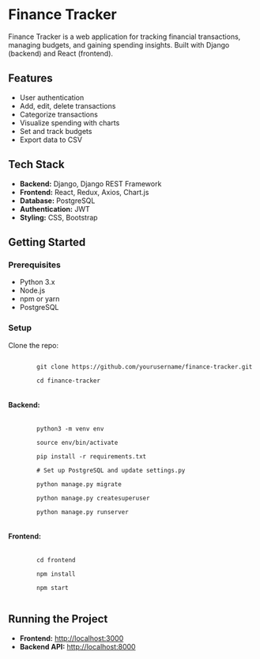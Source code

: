 <!DOCTYPE html>
<html lang="en">
<head>
    <meta charset="UTF-8">
    <meta name="viewport" content="width=device-width, initial-scale=1.0">
    
</head>
<body>
    <h1>Finance Tracker</h1>
    <p>Finance Tracker is a web application for tracking financial transactions, managing budgets, and gaining spending insights. Built with Django (backend) and React (frontend).</p>
    <h2>Features</h2>
    <ul>
        <li>User authentication</li>
        <li>Add, edit, delete transactions</li>
        <li>Categorize transactions</li>
        <li>Visualize spending with charts</li>
        <li>Set and track budgets</li>
        <li>Export data to CSV</li>
    </ul>  
    <h2>Tech Stack</h2>
    <ul>
        <li><strong>Backend:</strong> Django, Django REST Framework</li>
        <li><strong>Frontend:</strong> React, Redux, Axios, Chart.js</li>
        <li><strong>Database:</strong> PostgreSQL</li>
        <li><strong>Authentication:</strong> JWT</li>
        <li><strong>Styling:</strong> CSS, Bootstrap</li>
    </ul> 
    <h2>Getting Started</h2>
    <h3>Prerequisites</h3>
    <ul>
        <li>Python 3.x</li>
        <li>Node.js</li>
        <li>npm or yarn</li>
        <li>PostgreSQL</li>
    </ul>
    <h3>Setup</h3>
    <p>Clone the repo:</p>
    <code>
        git clone https://github.com/yourusername/finance-tracker.git<br>
        cd finance-tracker
    </code> 
    <h4>Backend:</h4>
    <code>
        python3 -m venv env<br>
        source env/bin/activate<br>
        pip install -r requirements.txt<br>
        # Set up PostgreSQL and update settings.py<br>
        python manage.py migrate<br>
        python manage.py createsuperuser<br>
        python manage.py runserver
    </code>    
    <h4>Frontend:</h4>
    <code>
        cd frontend<br>
        npm install<br>
        npm start
    </code>
    <h2>Running the Project</h2>
    <ul>
        <li><strong>Frontend:</strong> <a href="http://localhost:3000" target="_blank">http://localhost:3000</a></li>
        <li><strong>Backend API:</strong> <a href="http://localhost:8000" target="_blank">http://localhost:8000</a></li>
    </ul>
</body>
</html>
